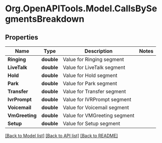 
# Org.OpenAPITools.Model.CallsBySegmentsBreakdown

## Properties

Name | Type | Description | Notes
------------ | ------------- | ------------- | -------------
**Ringing** | **double** | Value for Ringing segment | 
**LiveTalk** | **double** | Value for LiveTalk segment | 
**Hold** | **double** | Value for Hold segment | 
**Park** | **double** | Value for Park segment | 
**Transfer** | **double** | Value for Transfer segment | 
**IvrPrompt** | **double** | Value for IVRPrompt segment | 
**Voicemail** | **double** | Value for Voicemail segment | 
**VmGreeting** | **double** | Value for VMGreeting segment | 
**Setup** | **double** | Value for Setup segment | 

[[Back to Model list]](../README.md#documentation-for-models)
[[Back to API list]](../README.md#documentation-for-api-endpoints)
[[Back to README]](../README.md)

